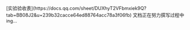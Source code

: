 <br>

<span style="font-size:0.9em">
    [实验验收表](https://docs.qq.com/sheet/DUXhyT2VFbmxiek9Q?tab=BB08J2&u=239b32cacce64ed88764acc78a3f06fb) 文档正在努力撰写过程中ing...
<span>